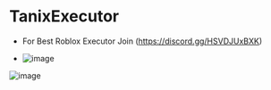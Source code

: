# TanixExecutor

* For Best Roblox Executor Join (https://discord.gg/HSVDJUxBXK)

*   ![image](https://github.com/user-attachments/assets/e21895bd-3fce-4dd5-8da8-27dfc1d0f5ad)


![image](https://github.com/user-attachments/assets/b8e202df-4935-4321-a9a7-eca01e404b7e)
